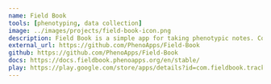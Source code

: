 ```yaml
---
name: Field Book
tools: [phenotyping, data collection]
image: ../images/projects/field-book-icon.png
description: Field Book is a simple app for taking phenotypic notes. Collecting data in the field has traditionally been a laborious process requiring writing notes by hand followed by transcription. Field Book was created to replace paper field books and to enable increased collection speed with greater data integrity.
external_url: https://github.com/PhenoApps/Field-Book
github: https://github.com/PhenoApps/Field-Book
docs: https://docs.fieldbook.phenoapps.org/en/stable/
play: https://play.google.com/store/apps/details?id=com.fieldbook.tracker
---
```

